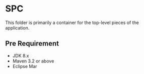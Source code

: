 # SPC

This folder is primarily a container for the top-level pieces of the application.

## Pre Requirement

 - JDK 8.x
 - Maven 3.2 or above
 - Eclipse Mar

